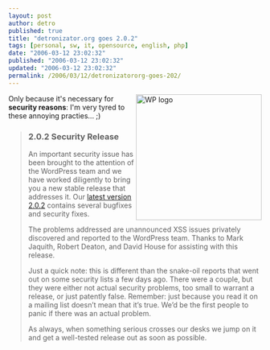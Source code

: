 ```yaml
---
layout: post
author: detro
published: true
title: "detronizator.org goes 2.0.2"
tags: [personal, sw, it, opensource, english, php]
date: "2006-03-12 23:02:32"
published: "2006-03-12 23:02:32"
updated: "2006-03-12 23:02:32"
permalink: /2006/03/12/detronizatororg-goes-202/
---
```


<img src="http://wordpress.org/style/header-logo.png" alt="WP logo" align="right" width="250" />
Only because it's necessary for <strong>security reasons</strong>: I'm very tyred to these annoying practies... ;)
<blockquote>
<h3>2.0.2 Security Release</h3>
An important security issue has been brought to the attention of the WordPress team and we have worked diligently to bring you a new stable release that addresses it. Our <a href="http://wordpress.org/download/">latest version 2.0.2</a> contains several bugfixes and security fixes.

The problems addressed are unannounced XSS issues privately discovered and reported to the WordPress team. Thanks to Mark Jaquith, Robert Deaton, and David House for assisting with this release.

Just a quick note: this is different than the snake-oil reports that went out on some security lists a few days ago. There were a couple, but they were either not actual security problems, too small to warrant a release, or just patently false. Remember: just because you read it on a mailing list doesn’t mean that it’s true. We’d be the first people to panic if there was an actual problem.

As always, when something serious crosses our desks we jump on it and get a well-tested release out as soon as possible.
</blockquote>
